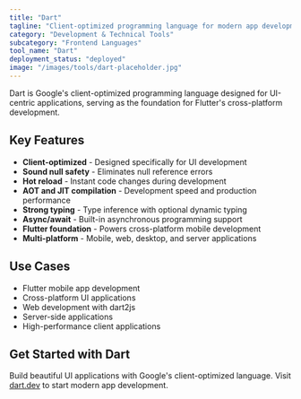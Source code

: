 ```yaml
---
title: "Dart"
tagline: "Client-optimized programming language for modern app development"
category: "Development & Technical Tools"
subcategory: "Frontend Languages"
tool_name: "Dart"
deployment_status: "deployed"
image: "/images/tools/dart-placeholder.jpg"
---
```

Dart is Google's client-optimized programming language designed for UI-centric applications, serving as the foundation for Flutter's cross-platform development.

## Key Features

- **Client-optimized** - Designed specifically for UI development
- **Sound null safety** - Eliminates null reference errors
- **Hot reload** - Instant code changes during development
- **AOT and JIT compilation** - Development speed and production performance
- **Strong typing** - Type inference with optional dynamic typing
- **Async/await** - Built-in asynchronous programming support
- **Flutter foundation** - Powers cross-platform mobile development
- **Multi-platform** - Mobile, web, desktop, and server applications

## Use Cases

- Flutter mobile app development
- Cross-platform UI applications
- Web development with dart2js
- Server-side applications
- High-performance client applications

## Get Started with Dart

Build beautiful UI applications with Google's client-optimized language. Visit [dart.dev](https://dart.dev) to start modern app development.